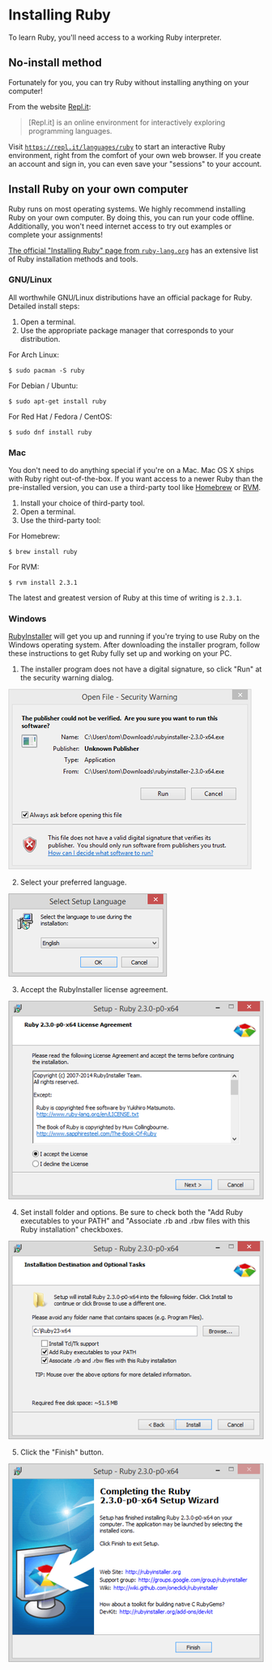 # Installing Ruby

To learn Ruby, you'll need access to a working Ruby interpreter.

## No-install method

Fortunately for you, you can try Ruby without installing anything on your computer!

From the website [Repl.it](https://repl.it/): 

> [Repl.it] is an online environment for interactively exploring programming languages.

Visit [`https://repl.it/languages/ruby`](https://repl.it/languages/ruby) to start an interactive Ruby environment, right from the comfort of your own web browser. If you create an account and sign in, you can even save your "sessions" to your account.

## Install Ruby on your own computer

Ruby runs on most operating systems. We highly recommend installing Ruby on your own computer. By doing this, you can run your code offline. Additionally, you won't need internet access to try out examples or complete your assignments!

[The official "Installing Ruby" page from `ruby-lang.org`](https://www.ruby-lang.org/en/documentation/installation/) has an extensive list of Ruby installation methods and tools.

### GNU/Linux

All worthwhile GNU/Linux distributions have an official package for Ruby. Detailed install steps:

 1. Open a terminal.
 2. Use the appropriate package manager that corresponds to your distribution.

  For Arch Linux:
  ```sh-session
  $ sudo pacman -S ruby
  ```

  For Debian / Ubuntu:
  ```sh-session
  $ sudo apt-get install ruby
  ```

  For Red Hat / Fedora / CentOS:
  ```sh-session
  $ sudo dnf install ruby
  ```

### Mac

You don't need to do anything special if you're on a Mac. Mac OS X ships with Ruby right out-of-the-box. If you want access to a newer Ruby than the pre-installed version, you can use a third-party tool like [Homebrew](http://brew.sh/) or [RVM](https://rvm.io/).

1. Install your choice of third-party tool.
2. Open a terminal.
3. Use the third-party tool:

  For Homebrew:
  ```sh-session
  $ brew install ruby
  ```

  For RVM:
  ```sh-session
  $ rvm install 2.3.1
  ```

The latest and greatest version of Ruby at this time of writing is `2.3.1`.

### Windows

[RubyInstaller](http://rubyinstaller.org/) will get you up and running if you're trying to use Ruby on the Windows operating system. After downloading the installer program, follow these instructions to get Ruby fully set up and working on your PC.

1. The installer program does not have a digital signature, so click "Run" at the security warning dialog.

  ![](images/ruby-installer-windows/01.png)
  
2. Select your preferred language.

  ![](images/ruby-installer-windows/02.png)

3. Accept the RubyInstaller license agreement.

  ![](images/ruby-installer-windows/03.png)

4. Set install folder and options. Be sure to check both the "Add Ruby executables to your PATH" and "Associate .rb and .rbw files with this Ruby installation" checkboxes.

  ![](images/ruby-installer-windows/04.png)

5. Click the "Finish" button.

  ![](images/ruby-installer-windows/05.png)